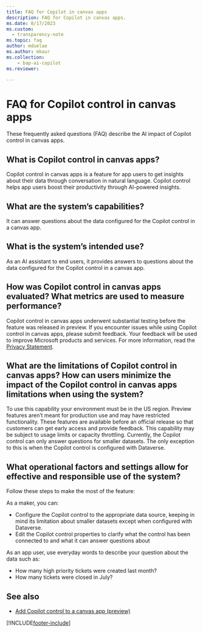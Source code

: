```yaml
---
title: FAQ for Copilot in canvas apps   
description: FAQ for Copilot in canvas apps.
ms.date: 8/17/2023
ms.custom: 
  - transparency-note
ms.topic: faq
author: mduelae 
ms.author: mkaur
ms.collection: 
    - bap-ai-copilot
ms.reviewer:

---
```


# FAQ for Copilot control in canvas apps

These frequently asked questions (FAQ) describe the AI impact of Copilot control in canvas apps.

##  What is Copilot control in canvas apps? 

 Copilot control in canvas apps is a feature for app users to get insights about their data through conversation in natural language. Copilot control helps app users boost their productivity through AI-powered insights.

## What are the system’s capabilities? 

It can answer questions about the data configured for the Copilot control in a canvas app.

## What is the system’s intended use? 

As an AI assistant to end users, it provides answers to questions about the data configured for the Copilot control in a canvas app.

## How was Copilot control in canvas apps evaluated? What metrics are used to measure performance? 

Copilot control in canvas apps underwent substantial testing before the feature was released in preview. If you encounter issues while using Copilot control in canvas apps, please submit feedback. Your feedback will be used to improve Microsoft products and services. For more information, read the [Privacy Statement](https://go.microsoft.com/fwlink/?linkid=2182930%22%20\t%20%22_blank).

## What are the limitations of Copilot control in canvas apps? How can users minimize the impact of the Copilot control in canvas apps limitations when using the system?

To use this capability your environment must be in the US region.
Preview features aren’t meant for production use and may have restricted functionality. These features are available before an official release so that customers can get early access and provide feedback.
This capability may be subject to usage limits or capacity throttling.
Currently, the Copilot control can only answer questions for smaller datasets. The only exception to this is when the Copilot control is configured with Dataverse.


## What operational factors and settings allow for effective and responsible use of the system? 

Follow these steps to make the most of the feature:

As a maker, you can:
 - Configure the Copilot control to the appropriate data source, keeping in mind its limitation about smaller datasets except when configured with Dataverse.
 - Edit the Copilot control properties to clarify what the control has been connected to and what it can answer questions about

As an app user, use everyday words to describe your question about the data such as:
 - How many high priority tickets were created last month?
 - How many tickets were closed in July?


## See also 
- [Add Copilot control to a canvas app (preview)](../canvas-apps/add-ai-copilot.md)

 
[!INCLUDE[footer-include](../../includes/footer-banner.md)]
